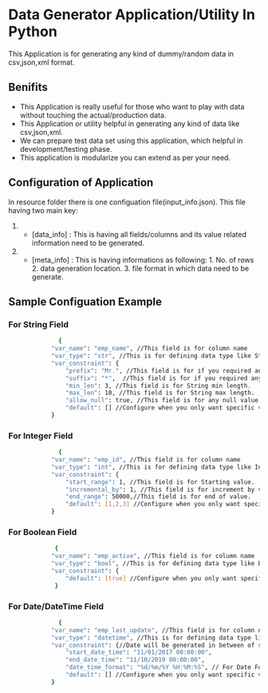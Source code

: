 # Data Generator Application/Utility In Python
This Application is for generating any kind of dummy/random data in csv,json,xml format.

## Benifits
- This Application is really useful for those who want to play with data without touching the actual/production data.
- This Application or utility helpful in generating any kind of data like csv,json,xml.
- We can prepare test data set using this application, which helpful in development/testing phase.
- This application is modularize you can extend as per your need.

## Configuration of Application
In resource folder there is one configuation file(input_info.json).
This file having two main key:
1. * [data_info] : This is having all fields/columns  and its value related information need to be generated.
2. * [meta_info] : This is having informations as following:
              1. No. of rows
              2. data generation location.
              3. file format in which data need to be generate.

## Sample Configuation Example
### For String Field
```bash
		      {
			"var_name": "emp_name", //This field is for column name
			"var_type": "str", //This is for defining data type like String.
			"var_constraint": {
				"prefix": "Mr.", //This field is for if you required any prefix in String.
				"suffix": "*",  //This field is for if you required any sufix in String.
				"min_len": 3, //This field is for String min length.
				"max_len": 10, //This field is for String max length.
				"allow_null": true, //This field is for any null value.
				"default": [] //Configure when you only want specific value in generation of data instead of above.
			}
```

### For Integer Field
```bash
		      {
			"var_name": "emp_id", //This field is for column name
			"var_type": "int", //This is for defining data type like Integer
			"var_constraint": {
				"start_range": 1, //This field is for Starting value.
				"incremental_by": 1, //This field is for increment by value.
				"end_range": 50000,//This field is for end of value.
				"default": [1,2,3] //Configure when you only want specific random value in generation of data instead of above.
			}
```

### For Boolean Field
```bash
		     {
			"var_name": "emp_active", //This field is for column name
			"var_type": "bool", //This is for defining data type like Boolean
			"var_constraint": {
				"default": [true] //Configure when you only want specific value in generation of data instead of above.
		     }
```

### For Date/DateTime Field
```bash
		      {
			"var_name": "emp_last_update", //This field is for column name
			"var_type": "datetime", //This is for defining data type like datetime
			"var_constraint": {//Date will be generated in between of start and end datetime range specify below
				"start_date_time": "11/01/2017 00:00:00",
				"end_date_time": "11/10/2019 00:00:00",
				"date_time_format": "%d/%m/%Y %H:%M:%S", // For Date Format
				"default": [] //Configure when you only want specific value in generation of data instead of above.
			}
```



